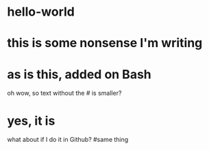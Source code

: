 # hello-world
# this is some nonsense I'm writing
# as is this, added on Bash
oh wow, so text without the # is smaller?
# yes, it is
what about if I do it in Github?
#same thing
